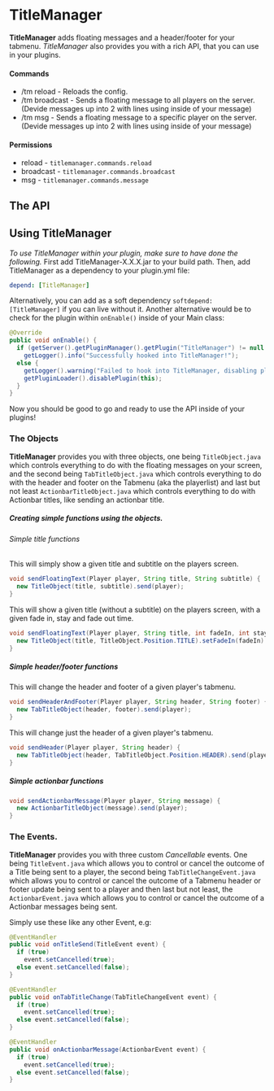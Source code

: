 TitleManager
============
__TitleManager__ adds floating messages and a header/footer for your tabmenu. _TitleManager_ also provides you with a rich API, that you can use in your plugins.

#### Commands
- /tm reload - Reloads the config.
- /tm broadcast <message> - Sends a floating message to all players on the server. (Devide messages up into 2 with lines using <nl> inside of your message)
- /tm msg <player> <message> - Sends a floating message to a specific player on the server. (Devide messages up into 2 with lines using <nl> inside of your message)

#### Permissions
- reload - `titlemanager.commands.reload`
- broadcast - `titlemanager.commands.broadcast`
- msg - `titlemanager.commands.message`

The API
---------

## Using TitleManager
_To use TitleManager within your plugin, make sure to have done the following._
First add TitleManager-X.X.X.jar to your build path. Then, add TitleManager as a dependency to your plugin.yml file:
````yml
depend: [TitleManager]
````
Alternatively, you can add as a soft dependency `softdepend: [TitleManager]` if you can live without it.
Another alternative would be to check for the plugin within `onEnable()` inside of your Main class:
````java
@Override
public void onEnable() {
  if (getServer().getPluginManager().getPlugin("TitleManager") != null && getServer().getPluginManager().getPlugin("TitleManager").isEnabled())
    getLogger().info("Successfully hooked into TitleManager!");
  else {
    getLogger().warning("Failed to hook into TitleManager, disabling plugin!");
    getPluginLoader().disablePlugin(this);
  }
}
````
Now you should be good to go and ready to use the API inside of your plugins!

### The Objects
__TitleManager__ provides you with three objects, one being `TitleObject.java` which controls everything to do with the floating messages on your screen, and the second being `TabTitleObject.java` which controls everything to do with the header and footer on the Tabmenu (aka the playerlist) and last but not least `ActionbarTitleObject.java` which controls everything to do with Actionbar titles, like sending an actionbar title.

##### Creating simple functions using the objects.
###### Simple title functions
This will simply show a given title and subtitle on the players screen.
````java
void sendFloatingText(Player player, String title, String subtitle) {
  new TitleObject(title, subtitle).send(player);
}
````
This will show a given title (without a subtitle) on the players screen, with a given fade in, stay and fade out time.
````java
void sendFloatingText(Player player, String title, int fadeIn, int stay, int fadeOut) {
  new TitleObject(title, TitleObject.Position.TITLE).setFadeIn(fadeIn).setStay(stay).setFadeOut(fadeOut).send(player);
}
````
##### Simple header/footer functions
This will change the header and footer of a given player's tabmenu.
````java
void sendHeaderAndFooter(Player player, String header, String footer) {
  new TabTitleObject(header, footer).send(player);
}
````
This will change just the header of a given player's tabmenu.
````java
void sendHeader(Player player, String header) {
  new TabTitleObject(header, TabTitleObject.Position.HEADER).send(player);
}
````
##### Simple actionbar functions
````java
void sendActionbarMessage(Player player, String message) {
  new ActionbarTitleObject(message).send(player);
}
````
### The Events.
__TitleManager__ provides you with three custom _Cancellable_ events. One being `TitleEvent.java` which allows you to control or cancel the outcome of a Title being sent to a player, the second being `TabTitleChangeEvent.java` which allows you to control or cancel the outcome of a Tabmenu header or footer update being sent to a player and then last but not least, the `ActionbarEvent.java` which allows you to control or cancel the outcome of a Actionbar messages being sent.

Simply use these like any other Event, e.g:
````java
@EventHandler
public void onTitleSend(TitleEvent event) {
  if (true)
    event.setCancelled(true);
  else event.setCancelled(false);
}

@EventHandler
public void onTabTitleChange(TabTitleChangeEvent event) {
  if (true)
    event.setCancelled(true);
  else event.setCancelled(false);
}

@EventHandler
public void onActionbarMessage(ActionbarEvent event) {
  if (true)
    event.setCancelled(true);
  else event.setCancelled(false);
}
````
